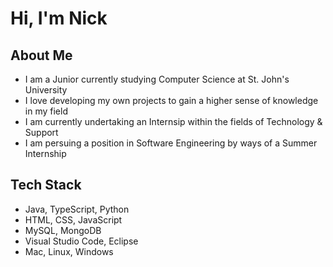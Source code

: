 # Hi, I'm Nick

## About Me

* I am a Junior currently studying Computer Science at St. John's University
* I love developing my own projects to gain a higher sense of knowledge in my field
* I am currently undertaking an Internsip within the fields of Technology & Support
* I am persuing a position in Software Engineering by ways of a Summer Internship

## Tech Stack
* Java, TypeScript, Python
* HTML, CSS, JavaScript
* MySQL, MongoDB
* Visual Studio Code, Eclipse
* Mac, Linux, Windows
